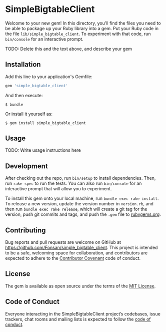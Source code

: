 # SimpleBigtableClient

Welcome to your new gem! In this directory, you'll find the files you need to be able to package up your Ruby library into a gem. Put your Ruby code in the file `lib/simple_bigtable_client`. To experiment with that code, run `bin/console` for an interactive prompt.

TODO: Delete this and the text above, and describe your gem

## Installation

Add this line to your application's Gemfile:

```ruby
gem 'simple_bigtable_client'
```

And then execute:

    $ bundle

Or install it yourself as:

    $ gem install simple_bigtable_client

## Usage

TODO: Write usage instructions here

## Development

After checking out the repo, run `bin/setup` to install dependencies. Then, run `rake spec` to run the tests. You can also run `bin/console` for an interactive prompt that will allow you to experiment.

To install this gem onto your local machine, run `bundle exec rake install`. To release a new version, update the version number in `version.rb`, and then run `bundle exec rake release`, which will create a git tag for the version, push git commits and tags, and push the `.gem` file to [rubygems.org](https://rubygems.org).

## Contributing

Bug reports and pull requests are welcome on GitHub at https://github.com/Fonsan/simple_bigtable_client. This project is intended to be a safe, welcoming space for collaboration, and contributors are expected to adhere to the [Contributor Covenant](http://contributor-covenant.org) code of conduct.

## License

The gem is available as open source under the terms of the [MIT License](https://opensource.org/licenses/MIT).

## Code of Conduct

Everyone interacting in the SimpleBigtableClient project’s codebases, issue trackers, chat rooms and mailing lists is expected to follow the [code of conduct](https://github.com/Fonsan/simple_bigtable_client/blob/master/CODE_OF_CONDUCT.md).
